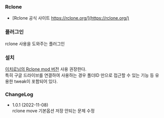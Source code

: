 ### Rclone
 * [Rclone 공식 사이트 https://rclone.org/](https://rclone.org/)


### 플러그인
 rclone 사용을 도와주는 플러그인


### 설치

[이치로님의 Rclone mod 버전](https://github.com/wiserain/rclone/releases) 사용 권장한다.  
특히 구글 드라이브를 연결하여 사용하는 경우 폴더ID 만으로 접근할 수 있는 기능 등 유용한 tweak이 포함되어 있다.  


### ChangeLog

  * 1.0.1 (2022-11-08)  
    rclone move 기본옵션 저장 안되는 문제 수정
    